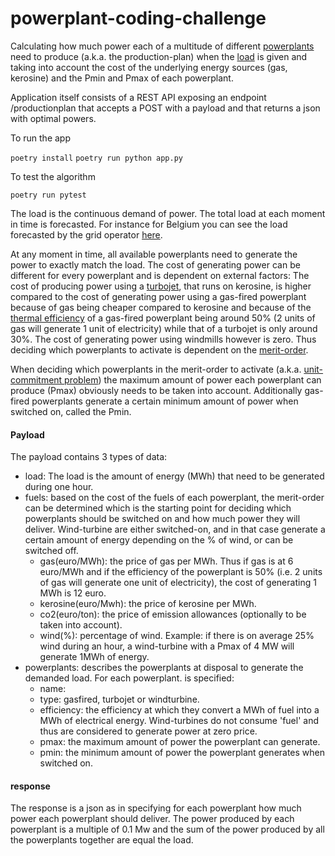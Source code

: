# powerplant-coding-challenge

Calculating how much power each of a multitude of different [powerplants](https://en.wikipedia.org/wiki/Power_station) need 
to produce (a.k.a. the production-plan) when the [load](https://en.wikipedia.org/wiki/Load_profile) is given
and taking into account the cost of the underlying energy sources (gas,  kerosine) and the Pmin and Pmax of each powerplant.

Application itself consists of a REST API exposing an endpoint /productionplan that accepts a POST with a payload and that returns a json with optimal powers.

To run the app

`poetry install`
`poetry run python app.py`

To test the algorithm

`poetry run pytest`

The load is the continuous demand of power. The total load at each moment in time is forecasted. For instance
for Belgium you can see the load forecasted by the grid operator [here](https://www.elia.be/en/grid-data/load-and-load-forecasts).

At any moment in time, all available powerplants need to generate the power to exactly match the load.
The cost of generating power can be different for every powerplant and is dependent on external factors:
The cost of producing power using a [turbojet](https://en.wikipedia.org/wiki/Gas_turbine#Industrial_gas_turbines_for_power_generation), 
that runs on kerosine, is higher compared to the cost of generating power 
using a gas-fired powerplant because of gas being cheaper compared to kerosine and because of the 
[thermal efficiency](https://en.wikipedia.org/wiki/Thermal_efficiency) of a gas-fired powerplant being around
50% (2 units of gas will generate 1 unit of electricity) while that of a turbojet is only around 30%.
The cost of generating power using windmills however is zero. Thus deciding which powerplants to
activate is dependent on the [merit-order](https://en.wikipedia.org/wiki/Merit_order).

When deciding which powerplants in the merit-order to activate 
(a.k.a. [unit-commitment problem](https://en.wikipedia.org/wiki/Unit_commitment_problem_in_electrical_power_production)) 
the maximum amount of power each powerplant can produce (Pmax) obviously needs to be taken into account. 
Additionally gas-fired powerplants generate a certain minimum amount of power when switched on, called the Pmin. 

#### Payload

The payload contains 3 types of data:
 - load: The load is the amount of energy (MWh) that need to be generated during one hour.
 - fuels: based on the cost of the fuels of each powerplant, the merit-order can be determined which is the starting
 point for deciding which powerplants should be switched on and how much power they will deliver.
 Wind-turbine are either switched-on, and in that case generate a certain amount of energy 
 depending on the % of wind, or can be switched off. 
   - gas(euro/MWh): the price of gas per MWh. Thus if gas is at 6 euro/MWh and if the efficiency of the powerplant is 50%
   (i.e. 2 units of gas will generate one unit of electricity), the cost of generating 1 MWh is 12 euro.
   - kerosine(euro/Mwh): the price of kerosine per MWh.
   - co2(euro/ton): the price of emission allowances (optionally to be taken into account).
   - wind(%): percentage of wind. Example: if there is on average 25% wind during an hour, a wind-turbine 
   with a Pmax of 4 MW will generate 1MWh of energy.
 - powerplants: describes the powerplants at disposal to generate the demanded load. For each powerplant.
 is specified:
   - name:
   - type: gasfired, turbojet or windturbine.
   - efficiency: the efficiency at which they convert a MWh of fuel into a MWh of electrical energy.
   Wind-turbines do not consume 'fuel' and thus are considered to generate power at zero price.
   - pmax: the maximum amount of power the powerplant can generate.
   - pmin: the minimum amount of power the powerplant generates when switched on. 

#### response

The response is a json as in specifying for each powerplant how much 
power each powerplant should deliver. The power produced by each powerplant is a multiple
of 0.1 Mw and the sum of the power produced by all the powerplants together are
equal the load. 
